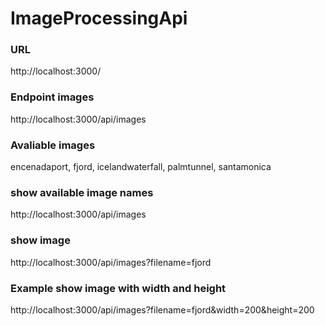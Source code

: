 # ImageProcessingApi

### URL
http://localhost:3000/


### Endpoint images
http://localhost:3000/api/images


### Avaliable images
encenadaport,
fjord,
icelandwaterfall,
palmtunnel,
santamonica


### show available image names
http://localhost:3000/api/images 

### show image 
http://localhost:3000/api/images?filename=fjord 

### Example show image with width and height
http://localhost:3000/api/images?filename=fjord&width=200&height=200 

